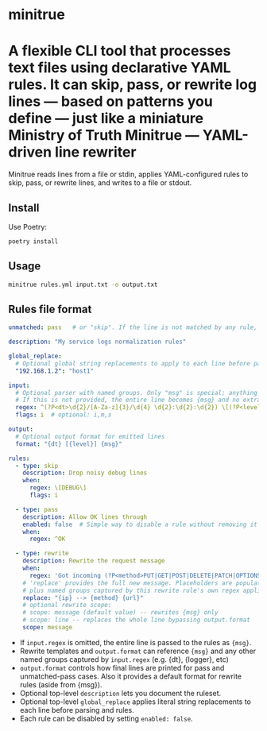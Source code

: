 # minitrue
A flexible CLI tool that processes text files using declarative YAML rules. It can skip, pass, or rewrite log lines — based on patterns you define — just like a miniature Ministry of Truth
Minitrue — YAML-driven line rewriter
====================================

Minitrue reads lines from a file or stdin, applies YAML-configured rules to skip, pass, or rewrite lines, and writes to a file or stdout.

Install
-------

Use Poetry:

```bash
poetry install
```

Usage
-----

```bash
minitrue rules.yml input.txt -o output.txt
```

Rules file format
-----------------

```yaml
unmatched: pass   # or "skip". If the line is not matched by any rule, do we pass it through or skip it?

description: "My service logs normalization rules"

global_replace:
  # Optional global string replacements to apply to each line before parsing and rules.
  "192.168.1.2": "host1"

input:
  # Optional parser with named groups. Only "msg" is special; anything else is user-defined. All the groups are available to the rules.
  # If this is not provided, the entire line becomes {msg} and no extra fields are added.
  regex: ^(?P<dt>\d{2}/[A-Za-z]{3}/\d{4} \d{2}:\d{2}:\d{2}) \[(?P<level>[^\]]+)\] \((?P<logger>[^\)]+)\) \{(?P<actor>[^}]+)\} (?P<msg>.*)$
  flags: i  # optional: i,m,s

output:
  # Optional output format for emitted lines
  format: "{dt} [{level}] {msg}"

rules:
  - type: skip
    description: Drop noisy debug lines
    when:
      regex: \[DEBUG\]
      flags: i

  - type: pass
    description: Allow OK lines through
    enabled: false  # Simple way to disable a rule without removing it from the file
    when:
      regex: ^OK

  - type: rewrite
    description: Rewrite the request message
    when:
      regex: 'Got incoming (?P<method>PUT|GET|POST|DELETE|PATCH|OPTIONS|HEAD) request from \"(?P<ip>[\d\.]+)\" to \"(?P<url>.+?)\". uid: (?P<req_uid>[a-f0-9-]+)'
    # 'replace' provides the full new message. Placeholders are populated from input regex named groups and {msg},
    # plus named groups captured by this rewrite rule's own regex applied to {msg}.
    replace: "{ip} --> {method} {url}"
    # optional rewrite scope:
    # scope: message (default value) -- rewrites {msg} only
    # scope: line -- replaces the whole line bypassing output.format
    scope: message
```

- If `input.regex` is omitted, the entire line is passed to the rules as `{msg}`.
- Rewrite templates and `output.format` can reference `{msg}` and any other named groups captured by `input.regex` (e.g. {dt}, {logger}, etc)
- `output.format` controls how final lines are printed for pass and unmatched-pass cases. Also it provides a default format for rewrite rules (aside from {msg}).
- Optional top-level `description` lets you document the ruleset.
- Optional top-level `global_replace` applies literal string replacements to each line before parsing and rules.
- Each rule can be disabled by setting `enabled: false`.
